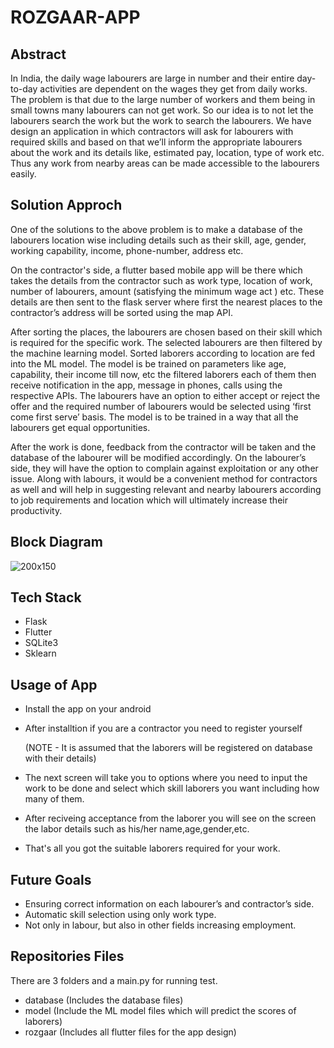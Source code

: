 # ROZGAAR-APP 

## Abstract
In India, the daily wage labourers are large in number and their entire day-to-day activities are dependent on the wages they get from daily works. The problem is that due to the large number of workers and them being in small towns many labourers can not get work. So our idea is to not let the labourers search the work but the work to search the labourers.
We have design an application in which contractors will ask for labourers with required skills and based on that we’ll inform the appropriate labourers about the work and its details like, estimated pay, location, type of work etc. Thus any work from nearby areas can be made accessible to the labourers easily.

## Solution Approch 
One of the solutions to the above problem is to make a database of the labourers location wise including details such as their skill, age, gender, working capability, income, phone-number, address etc.

On the contractor's side, a flutter based mobile app will be there which takes the details from the contractor such as work type, location of work, number of labourers, amount (satisfying the minimum wage act ) etc. These details are then sent to the flask server where first the nearest places to the contractor’s address will be sorted using the map API.

After sorting the places, the labourers are chosen based on their skill which is required for the specific work. The selected labourers are then filtered by the machine learning model. Sorted laborers according to location are fed into the ML model. The model is be trained on parameters like age, capability, their income till now, etc  the filtered laborers  each of them then receive notification in the app, message in phones, calls using the respective APIs. The labourers have an option to either accept or reject the offer and the required number of labourers would be selected using ‘first come first serve’ basis. The model is to  be trained in a way that all the labourers get equal opportunities.

After the work is done, feedback from the contractor will be taken and the database of the labourer will be modified accordingly. On the labourer’s side, they will have the option to complain against exploitation or any other issue.
Along with labours, it would be a convenient method for contractors as well and will help in suggesting relevant and nearby labourers according to job requirements and location  which will ultimately increase their productivity.

## Block Diagram
![200x150](https://github.com/silentkiller101099/open-innovation-rozgaar/blob/master/img/Block%20diagram.jpg "Block Diagram")

## Tech Stack 
- Flask
- Flutter
- SQLite3
- Sklearn

## Usage of App
- Install the app on your android 
- After installtion if you are a contractor you need to register yourself 

  (NOTE - It is assumed that the laborers will be registered on database with their details)
- The next screen will take you to options where you need to input the work to be done and select which skill laborers you want            including how many of them.
- After reciveing acceptance from the laborer you will see on the screen the labor details such as his/her name,age,gender,etc.
- That's all you got the suitable laborers required for your work.


## Future Goals
- Ensuring correct information on each labourer’s and contractor’s side.
- Automatic skill selection using only work type.
- Not only in labour, but also in other fields increasing employment.


## Repositories Files
There are 3 folders and a main.py for running test.

- database (Includes the database files)
- model (Include the ML model files which will predict the scores of laborers)
- rozgaar (Includes all flutter files for the app design)

         
